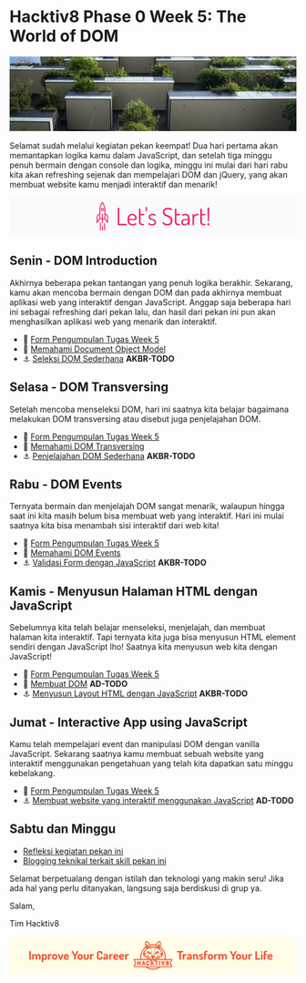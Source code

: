 # Hacktiv8 Phase 0 Week 5: The World of DOM

![Header](assets/header-w4.jpg)

Selamat sudah melalui kegiatan pekan keempat! Dua hari pertama akan memantapkan logika kamu dalam JavaScript, dan setelah tiga minggu penuh bermain dengan console dan logika, minggu ini mulai dari hari rabu kita akan refreshing sejenak dan mempelajari DOM dan jQuery, yang akan membuat website kamu menjadi interaktif dan menarik!

![Let's start!](assets/start.png)

## Senin - DOM Introduction
Akhirnya beberapa pekan tantangan yang penuh logika berakhir. Sekarang, kamu akan mencoba bermain dengan DOM dan pada akhirnya membuat aplikasi web yang interaktif dengan JavaScript. Anggap saja beberapa hari ini sebagai refreshing dari pekan lalu, dan hasil dari pekan ini pun akan menghasilkan aplikasi web yang menarik dan interaktif.

- :pushpin: [Form Pengumpulan Tugas Week 5](https://airtable.com/shr1CyS9L48RDpqEv)
- :notebook_with_decorative_cover: [Memahami Document Object Model](modules/js-dom-intro.md)
- :anchor: [Seleksi DOM Sederhana](modules/anchor-vanilla-js.md) **AKBR-TODO**

## Selasa - DOM Transversing
Setelah mencoba menseleksi DOM, hari ini saatnya kita belajar bagaimana melakukan DOM transversing atau disebut juga penjelajahan DOM.

- :pushpin: [Form Pengumpulan Tugas Week 5](https://airtable.com/shr1CyS9L48RDpqEv)
- :notebook_with_decorative_cover: [Memahami DOM Transversing](modules/js-dom-transversing.md)
- :anchor: [Penjelajahan DOM Sederhana](modules/anchor-vanilla-js.md) **AKBR-TODO**

## Rabu - DOM Events
Ternyata bermain dan menjelajah DOM sangat menarik, walaupun hingga saat ini kita masih belum bisa membuat web yang interaktif. Hari ini mulai saatnya kita bisa menambah sisi interaktif dari web kita!

- :pushpin: [Form Pengumpulan Tugas Week 5](https://airtable.com/shr1CyS9L48RDpqEv)
- :notebook_with_decorative_cover: [Memahami DOM Events](modules/js-dom-events.md)
- :anchor: [Validasi Form dengan JavaScript](modules/anchor-vanilla-js.md) **AKBR-TODO**

## Kamis - Menyusun Halaman HTML dengan JavaScript
Sebelumnya kita telah belajar menseleksi, menjelajah, dan membuat halaman kita interaktif. Tapi ternyata kita juga bisa menyusun HTML element sendiri dengan JavaScript lho! Saatnya kita menyusun web kita dengan JavaScript!

- :pushpin: [Form Pengumpulan Tugas Week 5](https://airtable.com/shr1CyS9L48RDpqEv)
- :notebook_with_decorative_cover: [Membuat DOM](modules/js-dom-creation.md) **AD-TODO**
- :anchor: [Menyusun Layout HTML dengan JavaScript](modules/anchor-vanilla-js.md) **AKBR-TODO**

## Jumat - Interactive App using JavaScript
Kamu telah mempelajari event dan manipulasi DOM dengan vanilla JavaScript. Sekarang saatnya kamu membuat sebuah website yang interaktif menggunakan pengetahuan yang telah kita dapatkan satu minggu kebelakang.

- :pushpin: [Form Pengumpulan Tugas Week 5](https://airtable.com/shr1CyS9L48RDpqEv)
- :anchor: [Membuat website yang interaktif menggunakan JavaScript](http://try.jquery.com/) **AD-TODO** 

## Sabtu dan Minggu

- [Refleksi kegiatan pekan ini](https://github.com/hacktiv8/phase-0-activities/blob/master/modules/reflection.md)
- [Blogging teknikal terkait skill pekan ini](https://github.com/hacktiv8/phase-0-activities/blob/master/modules/blog.md)

Selamat berpetualang dengan istilah dan teknologi yang makin seru! Jika ada hal yang perlu ditanyakan, langsung saja berdiskusi di grup ya.

Salam,

Tim Hacktiv8

![Hacktiv8 Banner](assets/banner.png)
